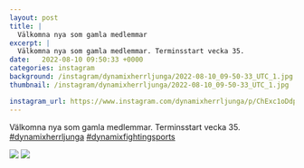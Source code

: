 ```yaml
---
layout: post
title: |
  Välkomna nya som gamla medlemmar
excerpt: |
  Välkomna nya som gamla medlemmar. Terminsstart vecka 35.  
date:   2022-08-10 09:50:33 +0000
categories: instagram
background: /instagram/dynamixherrljunga/2022-08-10_09-50-33_UTC_1.jpg
thumbnail: /instagram/dynamixherrljunga/2022-08-10_09-50-33_UTC_1.jpg

instagram_url: https://www.instagram.com/dynamixherrljunga/p/ChExc1oDdpy
---
```

Välkomna nya som gamla medlemmar. Terminsstart vecka 35. [#dynamixherrljunga](https://www.instagram.com/explore/tags/dynamixherrljunga/) [#dynamixfightingsports](https://www.instagram.com/explore/tags/dynamixfightingsports/)



<img src='{{ site.baseurl }}/instagram/dynamixherrljunga/2022-08-10_09-50-33_UTC_1.jpg' class='img-fluid' />


<img src='{{ site.baseurl }}/instagram/dynamixherrljunga/2022-08-10_09-50-33_UTC_2.jpg' class='img-fluid' />
